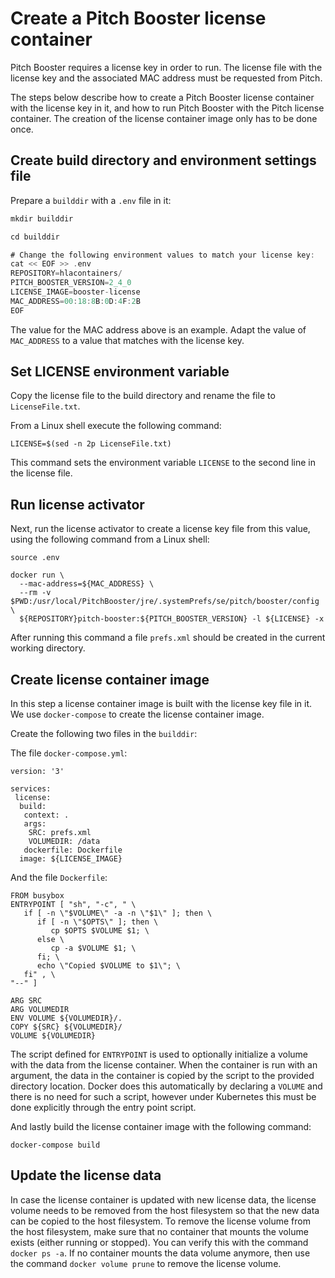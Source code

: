 # Create a Pitch Booster license container

Pitch Booster requires a license key in order to run. The license file with the license key and the associated MAC address must be requested from Pitch.

The steps below describe how to create a Pitch Booster license container with the license key in it, and how to run Pitch Booster with the Pitch license container. The creation of the license container image only has to be done once.

## Create build directory and environment settings file

Prepare a `builddir` with a `.env` file in it:

````Ada
mkdir builddir

cd builddir

# Change the following environment values to match your license key:
cat << EOF >> .env
REPOSITORY=hlacontainers/
PITCH_BOOSTER_VERSION=2_4_0
LICENSE_IMAGE=booster-license
MAC_ADDRESS=00:18:8B:0D:4F:2B
EOF
````

The value for the MAC address above is an example. Adapt the value of `MAC_ADDRESS` to a value that matches with the license key.

## Set LICENSE environment variable

Copy the license file to the build directory and rename the file to `LicenseFile.txt`.

From a Linux shell execute the following command:

```
LICENSE=$(sed -n 2p LicenseFile.txt)
```

This command sets the environment variable `LICENSE` to the second line in the license file.

## Run license activator

Next, run the license activator to create a license key file from this value, using the following command from a Linux shell:

```
source .env

docker run \
  --mac-address=${MAC_ADDRESS} \
  --rm -v $PWD:/usr/local/PitchBooster/jre/.systemPrefs/se/pitch/booster/config \
  ${REPOSITORY}pitch-booster:${PITCH_BOOSTER_VERSION} -l ${LICENSE} -x
```

After running this command a file `prefs.xml` should be created in the current working directory.

## Create license container image

In this step a license container image is built with the license key file in it. We use `docker-compose` to create the license container image.

Create the following two files in the `builddir`:

The file `docker-compose.yml`:

```
version: '3'

services:
 license:
  build:
   context: .
   args:
    SRC: prefs.xml
    VOLUMEDIR: /data
   dockerfile: Dockerfile
  image: ${LICENSE_IMAGE}
```

And the file `Dockerfile`:

```
FROM busybox
ENTRYPOINT [ "sh", "-c", " \
   if [ -n \"$VOLUME\" -a -n \"$1\" ]; then \
      if [ -n \"$OPTS\" ]; then \
         cp $OPTS $VOLUME $1; \
      else \
         cp -a $VOLUME $1; \
      fi; \
      echo \"Copied $VOLUME to $1\"; \
   fi" , \
"--" ]

ARG SRC
ARG VOLUMEDIR
ENV VOLUME ${VOLUMEDIR}/.
COPY ${SRC} ${VOLUMEDIR}/
VOLUME ${VOLUMEDIR}
```

The script defined for `ENTRYPOINT` is used to optionally initialize a volume with the data from the license container. When the container is run with an argument, the data in the container is copied by the script to the provided directory location. Docker does this automatically by declaring a `VOLUME` and there is no need for such a script, however under Kubernetes this must be done explicitly through the entry point script.

And lastly build the license container image with the following command:

````
docker-compose build
````

## Update the license data

In case the license container is updated with new license data, the license volume needs to be removed from the host filesystem so that the new data can be copied to the host filesystem. To remove the license volume from the host filesystem, make sure that no container that mounts the volume exists (either running or stopped). You can verify this with the command `docker ps -a`. If no container mounts the data volume anymore, then use the command `docker volume prune` to remove the license volume.

